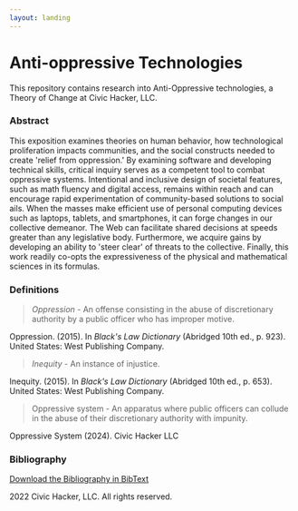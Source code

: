 ```yaml
---
layout: landing
---
```


# Anti-oppressive Technologies

This repository contains research into Anti-Oppressive technologies, a Theory of Change at Civic Hacker, LLC.

### Abstract

This exposition examines theories on human behavior, how technological proliferation impacts communities, and the social constructs needed to create 'relief from oppression.' By examining software and developing technical skills, critical inquiry serves as a competent tool to combat oppressive systems. Intentional and inclusive design of societal features, such as math fluency and digital access, remains within reach and can encourage rapid experimentation of community-based solutions to social ails. When the masses make efficient use of personal computing devices such as laptops, tablets, and smartphones, it can forge changes in our collective demeanor. The Web can facilitate shared decisions at speeds greater than any legislative body. Furthermore, we acquire gains by developing an ability to 'steer clear' of threats to the collective. Finally, this work readily co-opts the expressiveness of the physical and mathematical sciences in its formulas.

### Definitions

> _Oppression_ - An offense consisting in the abuse of discretionary authority by a public officer who has improper motive.

Oppression. (2015). In _Black's Law Dictionary_ (Abridged 10th ed., p. 923). United States: West Publishing Company.

> _Inequity_ - An instance of injustice.

Inequity. (2015). In _Black's Law Dictionary_ (Abridged 10th ed., p. 653). United States: West Publishing Company.

> Oppressive system - An apparatus where public officers can collude in the abuse of their discretionary authority with impunity.&#x20;

Oppressive System (2024). Civic Hacker LLC

### Bibliography

[Download the Bibliography in BibText](bibliography.bib)

2022 Civic Hacker, LLC. All rights reserved.
